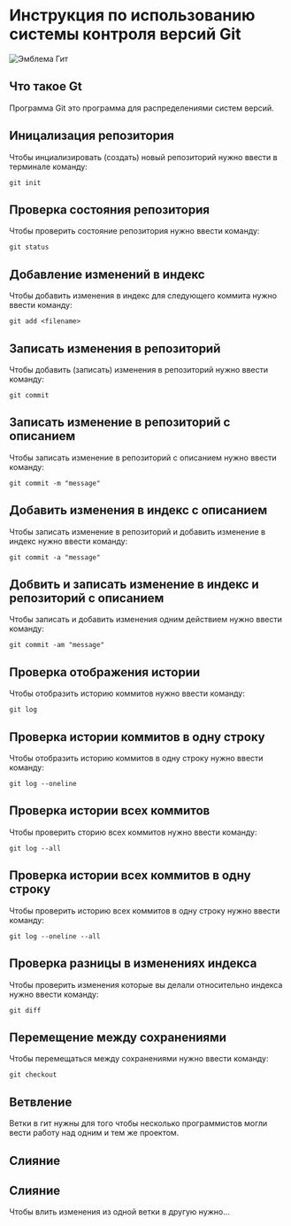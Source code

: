 # **Инструкция по использованию системы контроля версий Git**

![Эмблема Гит](git.jpg)


## Что такое Gt

Программа Git это программа для распределениями систем версий.

## Иницализация репозитория

Чтобы инциализировать (создать) новый репозиторий нужно ввести в терминале команду:

    git init

## Проверка состояния репозитория

Чтобы проверить состояние репозитория нужно ввести команду:

    git status

## Добавление изменений в индекс

Чтобы добавить изменения в индекс для следующего коммита нужно ввести команду:

    git add <filename>

## Записать изменения в репозиторий

Чтобы добавить (записать) изменения в репозиторий нужно ввести команду:

    git commit

## Записать изменение в репозиторий с описанием

Чтобы записать изменение в репозиторий с описанием нужно ввести команду:

    git commit -m "message"

## Добавить изменения в индекс с описанием

Чтобы записать изменение в репозиторий и добавить изменение в индекс нужно ввести команду:

    git commit -a "message"

## Добвить и записать изменение в индекс и репозиторий с описанием

Чтобы записать и добавить изменения одним действием нужно ввести команду:

    git commit -am "message"

## Проверка отображения истории

Чтобы отобразить историю коммитов нужно ввести команду:

    git log

## Проверка истории коммитов в одну строку

Чтобы отобразить историю коммитов в одну строку нужно ввести команду:

    git log --oneline

## Проверка истории всех коммитов

Чтобы проверить сторию всех коммитов нужно ввести команду:

    git log --all

## Проверка истории всех коммитов в одну строку

Чтобы проверить историю всех коммитов в одну строку нужно ввести команду:

    git log --oneline --all

## Проверка разницы в изменениях индекса

Чтобы проверить изменения которые вы делали относительно индекса нужно ввести команду:

    git diff

## Перемещение между сохранениями

Чтобы перемещаться между сохранениями нужно ввести команду:

    git checkout

## Ветвление 

Ветки в гит нужны для того чтобы несколько программистов могли вести работу над одним и тем же проектом.

## Слияние
## Слияние 

Чтобы влить изменения из одной ветки в другую нужно...
